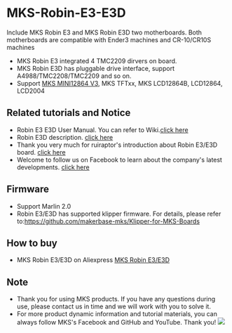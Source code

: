 # MKS-Robin-E3-E3D
Include MKS Robin E3 and MKS Robin E3D two motherboards. Both motherboards are compatible with Ender3 machines and CR-10/CR10S machines
- MKS Robin E3 integrated 4 TMC2209 dirvers on board.
- MKS Robin E3D has pluggable drive interface, support A4988/TMC2208/TMC2209 and so on.
- Support [MKS MINI12864 V3](https://makerbase.aliexpress.com/store/group/LCD/1047297_516922172.html), MKS TFTxx, MKS LCD12864B, LCD12864, LCD2004

## Related tutorials and Notice
- Robin E3 E3D User Manual. You can refer to Wiki.[click here](https://github.com/makerbase-mks/MKS-Robin-E3-E3D/wiki)
- Robin E3D description. [click here](https://www.youtube.com/watch?v=_x1TzdqGZdo&feature=youtu.be&tdsourcetag=s_pctim_aiomsg)
- Thank you very much for ruiraptor's introduction about Robin E3/E3D board. [click here](https://www.youtube.com/watch?v=k9A8JYxBvqE)
- Welcome to follow us on Facebook to learn about the company's latest developments. [click here](https://www.facebook.com/Makerbase.mks/)

## Firmware 
- Support Marlin 2.0 
- Robin E3/E3D has supported klipper firmware. For details, please refer to:https://github.com/makerbase-mks/Klipper-for-MKS-Boards

## How to buy
- MKS Robin E3/E3D on Aliexpress  [MKS Robin E3/E3D](https://www.aliexpress.com/item/4000781744682.html)

## Note
- Thank you for using MKS products. If you have any questions during use, please contact us in time and we will work with you to solve it.
- For more product dynamic information and tutorial materials, you can always follow MKS's Facebook and GitHub and YouTube. Thank you!
![](https://github.com/makerbase-mks/MKS-Robin-Nano/blob/master/hardware/Image/MKS_FGA.png)
